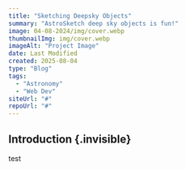 ```yaml
---
title: "Sketching Deepsky Objects"
summary: "AstroSketch deep sky objects is fun!"
image: 04-08-2024/img/cover.webp
thumbnailImg: img/cover.webp
imageAlt: "Project Image"
date: Last Modified
created: 2025-08-04
type: "Blog"
tags:
  - "Astronomy"
  - "Web Dev"
siteUrl: "#"
repoUrl: "#"
---
```


## Introduction {.invisible}
test

